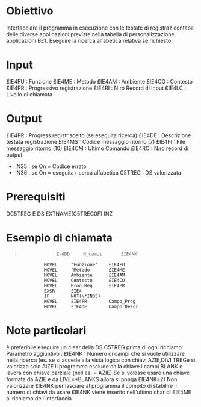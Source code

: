 # Obiettivo
 Interfacciare il programma in esecuzione con le testate di  registraz.contabili delle diverse applicazioni previste nella tabella di personalizzazione applicazioni B£1.
 Eseguire la ricerca alfabetica relativa se richiesto

# Input
£IE4FU :  Funzione
£IE4ME :  Metodo
£IE4AM :  Ambiente
£IE4CO :  Contesto
£IE4PR :  Progressivo registrazione
£IE4RI :  N.ro Record di input
£IE4LC :  Livello di chiamata

# Output
£IE4PR :  Progress.registr.scelto (se eseguita ricerca)
£IE4DE :  Descrizione testata registrazione
£IE4MS :  Codice messaggio ritorno (7)
£IE4FI :  File   messaggio ritorno (10)
£IE4CM :  Ultimo Comando
£IE4RO :  N.ro record di output
- IN35  :  se On = Codice errato
- IN36  :  se On = eseguita ricerca alfabetica
C5TREG :  DS valorizzata

# Prerequisiti
DC5TREG         E DS                  EXTNAME(C5TREG0F) INZ

# Esempio di chiamata
>                  Z-ADD     N_campi       £IE4NK
                  MOVEL     'Funzione'    £IE4FU
                  MOVEL     'Metodo'      £IE4ME
                  MOVEL     Ambiente      £IE4AM
                  MOVEL     Contesto      £IE4CO
                  MOVEL     Prog.Reg      £IE4PR
                  EXSR      £IE4
                  IF        NOT(\*IN35)
                  MOVEL     £IE4PR        Campo_Prog
                  MOVEL     £IE4DE        Campo_Descr


# Note particolari
è preferibile eseguire un clear della DS C5TREG prima di ogni richiamo.
Parametro aggiuntivo :  £IE4NK :  Numero di campi che si vuole utilizzare nella ricerca (es. se si accede alla vista logica con chiavi AZIE,DIVI,TREGe si valorizza solo AIZE il programma esclude dalla chiave i campi BLANK e lavora con chiave parziale (nell'es. = AZIE).Se si volesse usare una chiave formata da AZIE e da LIVE=\*BLANKS allora si ponga £IE4NK=2) Non valorizzare £IE4NK per lasciare al programma il compito di stabilire il numero di chiavi da usare £IE4NK viene inserito nell'ultimo char di £IE4ME al richiamo dell'interfaccia
